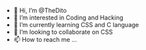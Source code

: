 - 👋 Hi, I’m @TheDito
- 👀 I’m interested in Coding and Hacking
- 🌱 I’m currently learning CSS and C language
- 💞️ I’m looking to collaborate on CSS
- 📫 How to reach me ...

<!---
TheDito/TheDito is a ✨ special ✨ repository because its `README.md` (this file) appears on your GitHub profile.
You can click the Preview link to take a look at your changes.
--->
